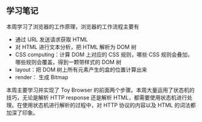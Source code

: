 ## 学习笔记
本周学习了浏览器的工作原理，浏览器的工作流程主要有

* 通过 URL 发送请求获取 HTML 
* 对 HTML 进行文本分析，把 HTML 解析为 DOM 树 
* CSS computing：计算 DOM 上对应的 CSS 规则，哪些 CSS 规则会叠加，哪些规则会覆盖，得到一颗带样式的 DOM 树
* layout：把 DOM 树上所有元素产生的盒的位置计算出来
* render： 生成 Bitmap

本周主要学习并实现了 Toy Browser 的前面两个步骤。本周大量运用了状态机的技巧，无论是解析 HTTP response 还是解析 HTML，都需要使用状态机进行处理。在使用状态机进行解析的过程中，对 HTTP 协议的内容以及 HTML 的词法都加深了印象。